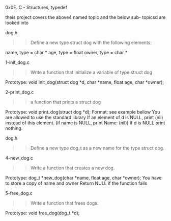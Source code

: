 0x0E. C - Structures, typedef

theis project covers the above4 named topic and the below sub- topicsd are looked into

dog.h
>>Define a new type struct dog with the following elements:

name, type = char *
age, type = float
owner, type = char *

 1-init_dog.c

>>Write a function that initialize a variable of type struct dog

Prototype: void init_dog(struct dog *d, char *name, float age, char *owner);

2-print_dog.c

>>a function that prints a struct dog

Prototype: void print_dog(struct dog *d);
Format: see example bellow
You are allowed to use the standard library
If an element of d is NULL, print (nil) instead of this element. (if name is NULL, print Name: (nil))
If d is NULL print nothing.

dog.h

>>Define a new type dog_t as a new name for the type struct dog.

4-new_dog.c

>>Write a function that creates a new dog.

Prototype: dog_t *new_dog(char *name, float age, char *owner);
You have to store a copy of name and owner
Return NULL if the function fails

5-free_dog.c

>>Write a function that frees dogs.

Prototype: void free_dog(dog_t *d);

